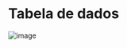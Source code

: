 
# Tabela de dados


![image](https://github.com/user-attachments/assets/4ce7e865-8224-4026-a453-8a9ffb2834a8)


